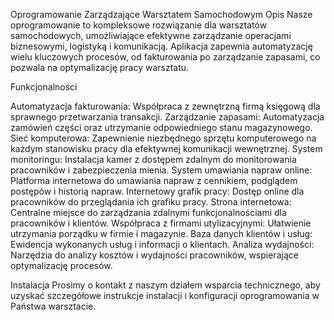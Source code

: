 
Oprogramowanie Zarządzające Warsztatem Samochodowym
Opis
Nasze oprogramowanie to kompleksowe rozwiązanie dla warsztatów samochodowych, umożliwiające efektywne zarządzanie operacjami biznesowymi, logistyką i komunikacją. 
Aplikacja zapewnia automatyzację wielu kluczowych procesów, od fakturowania po zarządzanie zapasami, co pozwala na optymalizację pracy warsztatu.

Funkcjonalności

Automatyzacja fakturowania: Współpraca z zewnętrzną firmą księgową dla sprawnego przetwarzania transakcji.
Zarządzanie zapasami: Automatyzacja zamówień części oraz utrzymanie odpowiedniego stanu magazynowego.
Sieć komputerowa: Zapewnienie niezbędnego sprzętu komputerowego na każdym stanowisku pracy dla efektywnej komunikacji wewnętrznej.
System monitoringu: Instalacja kamer z dostępem zdalnym do monitorowania pracowników i zabezpieczenia mienia.
System umawiania napraw online: Platforma internetowa do umawiania napraw z cennikiem, podglądem postępów i historią napraw.
Internetowy grafik pracy: Dostęp online dla pracowników do przeglądania ich grafiku pracy.
Strona internetowa: Centralne miejsce do zarządzania zdalnymi funkcjonalnościami dla pracowników i klientów.
Współpraca z firmami utylizacyjnymi: Ułatwienie utrzymania porządku w firmie i magazynie.
Baza danych klientów i usług: Ewidencja wykonanych usług i informacji o klientach.
Analiza wydajności: Narzędzia do analizy kosztów i wydajności pracowników, wspierające optymalizację procesów.

Instalacja
Prosimy o kontakt z naszym działem wsparcia technicznego, aby uzyskać szczegółowe instrukcje instalacji i konfiguracji oprogramowania w Państwa warsztacie.
